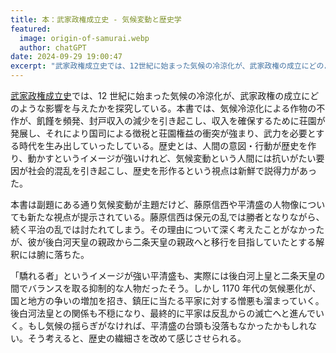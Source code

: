 ```yaml
---
title: 本：武家政権成立史 - 気候変動と歴史学
featured:
  image: origin-of-samurai.webp
  author: chatGPT
date: 2024-09-29 19:00:47
excerpt: "武家政権成立史では、12世紀に始まった気候の冷涼化が、武家政権の成立にどのような影響を与えたかを探究している。本書では、気候冷涼化による作物の不作が、飢饉を頻発、封戸収入の減少を引き起こし、収入を確保するために荘園が発展し、それにより国司による徴税と荘園権益の衝突が強まり、武力を必要とする時代を生み出していったしている。歴史とは、人間の意図・行動が歴史を作り、動かすというイメージが強いけれど、気候変動という人間には抗いがたい要因が社会的混乱を引き起こし、歴史を形作るという視点は新鮮で説得力があった。"
---
```


[武家政権成立史](https://www.yoshikawa-k.co.jp/book/b120824.html)では、12 世紀に始まった気候の冷涼化が、武家政権の成立にどのような影響を与えたかを探究している。本書では、気候冷涼化による作物の不作が、飢饉を頻発、封戸収入の減少を引き起こし、収入を確保するために荘園が発展し、それにより国司による徴税と荘園権益の衝突が強まり、武力を必要とする時代を生み出していったしている。歴史とは、人間の意図・行動が歴史を作り、動かすというイメージが強いけれど、気候変動という人間には抗いがたい要因が社会的混乱を引き起こし、歴史を形作るという視点は新鮮で説得力があった。

本書は副題にある通り気候変動が主題だけど、藤原信西や平清盛の人物像についても新たな視点が提示されている。藤原信西は保元の乱では勝者となりながら、続く平治の乱では討たれてしまう。その理由について深く考えたことがなかったが、彼が後白河天皇の親政から二条天皇の親政へと移行を目指していたとする解釈には腑に落ちた。

「驕れる者」というイメージが強い平清盛も、実際には後白河上皇と二条天皇の間でバランスを取る抑制的な人物だったそう。しかし 1170 年代の気候悪化が、国と地方の争いの増加を招き、鎮圧に当たる平家に対する憎悪も溜まっていく。後白河法皇との関係も不穏になり、最終的に平家は反乱からの滅亡へと進んでいく。もし気候の揺らぎがなければ、平清盛の台頭も没落もなかったかもしれない。そう考えると、歴史の繊細さを改めて感じさせられる。
